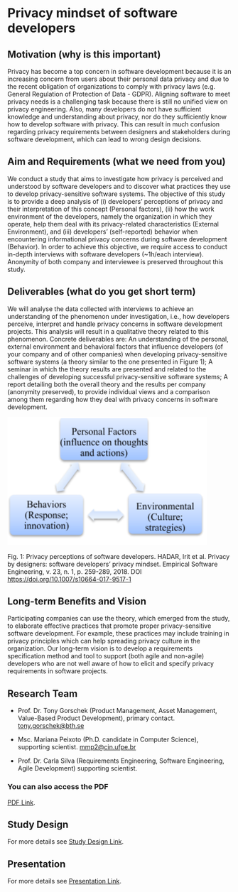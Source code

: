 # Privacy mindset of software developers

## Motivation (why is this important)
Privacy has become a top concern in software development because it is an increasing  concern from users about their personal data privacy and due to the recent obligation of organizations to comply with privacy laws (e.g. General Regulation of Protection of Data - GDPR).  Aligning software to meet privacy needs is a challenging task because there is still no unified view on privacy engineering. Also, many developers do not have sufficient knowledge and understanding about privacy, nor do they sufficiently know how to develop software with privacy. This can result in much confusion regarding privacy requirements between designers and stakeholders during software development, which can lead to wrong design decisions. 

## Aim and Requirements (what we need from you)
We conduct a study that aims to investigate how privacy is perceived and understood by software developers and to discover what practices they use to develop privacy-sensitive software systems. The objective of this study is to provide a deep analysis of  (i) developers’ perceptions of privacy and their interpretation of this concept (Personal factors), (ii) how the work environment of the developers, namely the organization in which they operate, help them deal with its privacy-related characteristics (External Environment), and (iii) developers’ (self-reported) behavior when encountering informational privacy concerns during software development (Behavior). In order to achieve this objective, we require access to conduct in-depth interviews with software developers (~1h/each interview). Anonymity of both company and interviewee is preserved throughout this study.

## Deliverables (what do you get short term)
We will analyse the data collected with interviews to achieve an  understanding of the phenomenon under investigation, i.e., how developers perceive, interpret and handle privacy concerns in software development projects. This analysis will result in a qualitative theory related to this phenomenon. Concrete deliverables are: 
An understanding of the personal, external environment and behavioral factors that influence developers (of your company and of other companies) when developing privacy-sensitive software systems (a theory similar to the one presented in Figure 1);
A seminar in which the theory results are presented and related to the challenges of developing successful privacy-sensitive software systems;
A report detailing both the overall theory and the results per company (anonymity preserved), to provide individual views and a comparison among them regarding how they deal with privacy concerns in software development.

![Image](https://github.com/Marianapmaia/PrivacyByDevelopers/blob/master/SCT.png?raw=true) 

Fig. 1: Privacy perceptions of software developers. 
HADAR, Irit et al. Privacy by designers: software developers’ privacy mindset. Empirical Software Engineering, v. 23, n. 1, p. 259-289, 2018. DOI https://doi.org/10.1007/s10664-017-9517-1

## Long-term Benefits and Vision
Participating companies can use the theory, which emerged from the study, to elaborate effective practices that promote proper  privacy-sensitive software development. For example, these practices may include training in privacy principles which can help spreading privacy culture in the organization.
Our long-term vision is to develop a requirements specification method and tool to support (both agile and non-agile) developers who are not well aware of how to elicit and specify privacy requirements in software projects.

## Research Team

* Prof. Dr. Tony Gorschek (Product Management, Asset Management, Value-Based Product Development), primary contact.
tony.gorschek@bth.se

* Msc. Mariana Peixoto (Ph.D. candidate in Computer Science), supporting scientist.
mmp2@cin.ufpe.br

* Prof. Dr. Carla Silva (Requirements Engineering, Software Engineering, Agile Development) supporting scientist.

### You can also access the PDF 
[PDF Link](https://guides.github.com/features/mastering-markdown/).

## Study Design 
For more details see [Study Design Link](https://guides.github.com/features/mastering-markdown/).

## Presentation 
For more details see [Presentation Link](https://docs.google.com/presentation/d/1otBcHIfccRtt6bm_rI36wU2QILopS0d4sQd0EN4xQxk/edit?usp=sharing).
